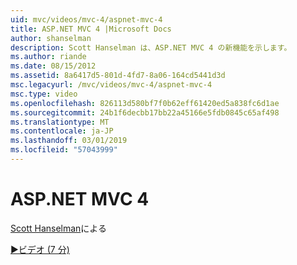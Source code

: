 ```yaml
---
uid: mvc/videos/mvc-4/aspnet-mvc-4
title: ASP.NET MVC 4 |Microsoft Docs
author: shanselman
description: Scott Hanselman は、ASP.NET MVC 4 の新機能を示します。
ms.author: riande
ms.date: 08/15/2012
ms.assetid: 8a6417d5-801d-4fd7-8a06-164cd5441d3d
msc.legacyurl: /mvc/videos/mvc-4/aspnet-mvc-4
msc.type: video
ms.openlocfilehash: 826113d580bf7f0b62eff61420ed5a838fc6d1ae
ms.sourcegitcommit: 24b1f6decbb17bb22a45166e5fdb0845c65af498
ms.translationtype: MT
ms.contentlocale: ja-JP
ms.lasthandoff: 03/01/2019
ms.locfileid: "57043999"
---
```

<a name="aspnet-mvc-4"></a>ASP.NET MVC 4
====================
[Scott Hanselman](https://github.com/shanselman)による

[&#9654;ビデオ (7 分)](https://channel9.msdn.com/Blogs/ASP-NET-Site-Videos/aspnet-mvc-4)

